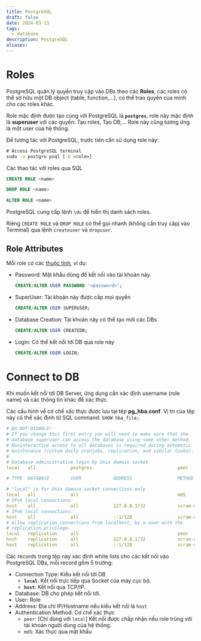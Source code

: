 ```yaml
---
title: PostgreSQL
draft: false
date: 2024-03-13
tags:
  - database
description: PostgreSQL
aliases:
---
```


# Roles

PostgreSQL quản lý quyền truy cập vào DBs theo các **Roles**, các roles có thể sở hữu một DB object (table, function,...), có thể trao quyền của mình cho các roles khác.

Role mặc định được tạo cùng với PostgreSQL là **`postgres`**, role này mặc định là **superuser** với các quyền: Tạo roles, Tạo DB,... Role này cũng tương ứng là một user của hệ thống.

Để tương tác với PostgreSQL, trước tiên cần sử dụng role này:

```cmd
# Access PostgreSQL terminal
sudo -u postgre psql [-U <role>]
```

Các thao tác với roles qua SQL

```sql
CREATE ROLE <name>

DROP ROLE <name>

ALTER ROLE <name>
```

PostgreSQL cung cấp lệnh `\du` để hiển thị danh sách roles.

Riêng `CREATE ROLE` và `DROP ROLE` có thể gọi nhanh (không cần truy câpj vào Terminal) qua lệnh `createuser` và `dropuser`.

## Role Attributes

Mỗi role có các [thuộc tính](https://www.postgresql.org/docs/current/role-attributes.html), ví dụ:

- Password: Mật khẩu dùng để kết nối vào tài khoản này.
  ```sql
  CREATE/ALTER USER PASSWORD '<password>';
  ```
- SuperUser: Tài khoản này được cấp mọi quyền
  ```sql
  CREATE/ALTER USER SUPERUSER;
  ```
- Database Creation: Tài khoản này có thể tạo mới các DBs
  ```sql
  CREATE/ALTER USER CREATEDB;
  ```
- Login: Có thể kết nối tới DB qua role này
  ```sql
  CREATE/ALTER USER LOGIN;
  ```

# Connect to DB

Khi muốn kết nối tới DB Server, ứng dụng cần xác định username (role name) và các thông tin khác để xác thực.

Các cấu hình về cơ chế xác thực được lưu tại tệp **pg_hba.conf**. Vị trí của tệp này có thể xác định từ SQL command: `SHOW hba_file;`

```yaml
# DO NOT DISABLE!
# If you change this first entry you will need to make sure that the
# database superuser can access the database using some other method.
# Noninteractive access to all databases is required during automatic
# maintenance (custom daily cronjobs, replication, and similar tasks).
#
# Database administrative login by Unix domain socket
local   all             postgres                                peer

# TYPE  DATABASE        USER            ADDRESS                 METHOD

# "local" is for Unix domain socket connections only
local   all             all                                     md5
# IPv4 local connections:
host    all             all             127.0.0.1/32            scram-sha-256
# IPv6 local connections:
host    all             all             ::1/128                 scram-sha-256
# Allow replication connections from localhost, by a user with the
# replication privilege.
local   replication     all                                     peer
host    replication     all             127.0.0.1/32            scram-sha-256
host    replication     all             ::1/128                 scram-sha-256
```

Các records trong tệp này xác định white lists cho các kết nối vào PostgreSQL DBs, mỗi record gồm 5 trường:

- Connection Type: Kiểu kết nối tới DB
  - **`local`**: Kết nối trực tiếp qua Socket của máy cục bộ.
  - **`host`**: Kết nối qua TCP/IP.
- Database: DB cho phép kết nối tới.
- User: Role
- Address: Địa chỉ IP/Hostname nếu kiểu kết nối là `host`
- Authentication Method: Cơ chế xác thực
  - `peer`: [Chỉ dùng với `local`] Kết nối được chấp nhận nếu role trùng với tài khoản người dùng của hệ thống.
  - `md5`: Xác thực qua mật khẩu
